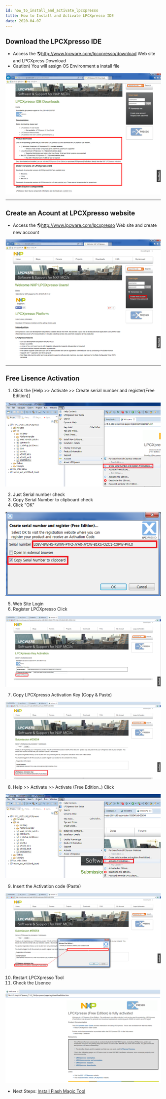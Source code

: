 ```yaml
---
id: how_to_install_and_activate_lpcxpresso
title: How to Install and Activate LPCXpresso IDE
date: 2020-04-07
---
```


## Download the LPCXpresso IDE

  - Access the 🌎<http://www.lpcware.com/lpcxpresso/download> Web site and
    LPCXpress Download
  - Caution) You will assign OS Environment a install file

![](/img/osh/lpcxpresso/down.png)

-----

## Create an Acount at LPCXpresso website

  - Access the 🌎<http://www.lpcware.com/lpcxpresso> Web site and create
    new account

![](/img/osh/lpcxpresso/lpx.png)

-----

## Free Lisence Activation

   1. Click the [Help >> Activate >> Create serial number and register(Free Edition)]

![](/img/osh/lpcxpresso/lisence_1.png)

   2. Just Serial number check
   3. Copy Serial Number to clipboard check
   4. Click "OK"

![](/img/osh/lpcxpresso/lisence_2.png)

   5. Web Site Login
   6. Register LPCXpresso Click

![](/img/osh/lpcxpresso/lisence_3.png)

   7. Copy LPCXpresso Activation Key (Copy & Paste)

![](/img/osh/lpcxpresso/lisence_4.png)

   8. Help >> Activate >> Activate (Free Edition..) Click

![](/img/osh/lpcxpresso/lisence_5.png)

   9. Insert the Activation code (Paste)

![](/img/osh/lpcxpresso/lisence_6.png)

   10. Restart LPCXpresso Tool
   11. Check the Lisence

![](/img/osh/lpcxpresso/lisence_7.png)

  - Next Steps: [Install Flash Magic Tool](getting_started#downloading-a-new-program)
